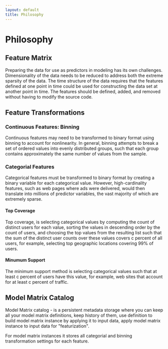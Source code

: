 ```yaml
---
layout: default
title: Philosophy
---
```


# <a name="philosophy">Philosophy</a>

## <a name="feature-matrix">Feature Matrix</a>

Preparing the data for use as predictors in modeling has its own challenges. Dimensionality of 
the data needs to be reduced to address both the extreme sparsity of the data. The time structure of the data 
requires that the features defined at one point in time could be used for constructing the data 
set at another point in time. The features should be defined, added, and removed without 
having to modify the source code.

## <a name="feature-transformations">Feature Transformations</a>

### <a name="continuous-features">Continuous Features: Binning</a>

Continuous features may need to be transformed to binary format using binning to account for nonlinearity. 
In general, binning attempts to break a set of ordered values into evenly distributed groups, 
such that each group contains approximately the same number of values from the sample. 

### <a name="categorial-features">Categorial Features</a>
 
Categorical features must be transformed to binary format by creating a binary variable
for each categorical value. However, high-cardinality features, such as web pages where ads were delivered, 
would then translate into millions of predictor variables, the vast majority of which are extremely sparse.

#### <a name="top-coverage">Top Coverage</a>

Top coverage, is selecting categorical values by computing the count of distinct 
users for each value, sorting the values in descending order by the count of users, and choosing the 
top values from the resulting list such that the sum of the distinct user counts over these values 
covers c percent of all users, for example, selecting top geographic locations covering 99% of users. 

#### <a name="minimum-support">Minumum Support</a>

The minimum support method is selecting categorical values such that at least c percent of users have this value, 
for example, web sites that account for at least c percent of traffic. 

## <a name="model-matrix-catalog">Model Matrix Catalog</a>

Model Matrix catalog - is a persistent metadata storage where you can keep all your model matrix definitions, keep history of them, use
definition to build model matrix instance by applying it to input data, apply model matrix instance to input data for "featurization".

For model matrix instances it stores all categorial and binning transformation settings for each feature.


